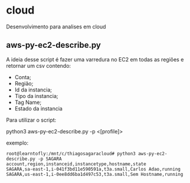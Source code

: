 # cloud
Desenvolvimento para analises em cloud

## aws-py-ec2-describe.py

A ideia desse script é fazer uma varredura no EC2 em todas as regiões e retornar um csv contendo:
- Conta;
- Região;
- Id da instancia;
- Tipo da instancia;
- Tag Name;
- Estado da instancia

Para utilizar o script:

python3 aws-py-ec2-describe.py -p <[profile]>
  
exemplo:
```
root@learntofly:/mnt/c/thiagosagaracloud# python3 aws-py-ec2-describe.py -p SAGARA
account,region,instanceid,instancetype,hostname,state
SAGARA,sa-east-1,i-041f3bd11e590591a,t3a.small,Carlos Adao,running
SAGARA,us-east-1,i-0ee8dd6ba1d497c53,t3a.small,Sem Hostname,running
```

